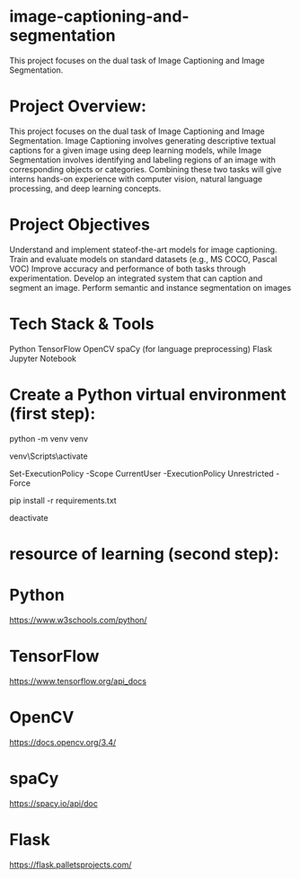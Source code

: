 # image-captioning-and-segmentation 
This project focuses on the dual task of Image Captioning and Image Segmentation.

# Project Overview:
This project focuses on the dual task of Image Captioning and Image Segmentation. Image Captioning involves generating descriptive textual captions for a given image using deep learning models, while Image Segmentation involves identifying and labeling regions of an image with corresponding objects or categories. Combining these two tasks will give interns hands-on experience with computer vision, natural language processing, and deep learning concepts.

# Project Objectives
Understand and implement stateof-the-art models for image captioning.
Train and evaluate models on standard datasets (e.g., MS COCO, Pascal VOC)
Improve accuracy and performance of both tasks through experimentation.
Develop an integrated system that can caption and segment an image.
Perform semantic and instance segmentation on images


# Tech Stack & Tools

Python
TensorFlow 
OpenCV
spaCy (for language preprocessing)
Flask 
Jupyter Notebook


# Create a Python virtual environment (first step):

python -m venv venv

venv\Scripts\activate

Set-ExecutionPolicy -Scope CurrentUser -ExecutionPolicy Unrestricted -Force

pip install -r requirements.txt

deactivate


# resource of learning  (second step): 

# Python
https://www.w3schools.com/python/

# TensorFlow
https://www.tensorflow.org/api_docs

# OpenCV
https://docs.opencv.org/3.4/

# spaCy
https://spacy.io/api/doc

# Flask
https://flask.palletsprojects.com/

